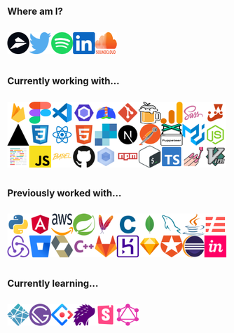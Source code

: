 <h2>Where am I?</h2><br /><div style="display: flex; flex-wrap: wrap;"><a href="https://flylance.com/"><img src="./assets/flylance.svg" alt="flylance" width="50" height="50" /></a><a href="https://twitter.com/env_jackson"><img src="./assets/twitter.svg" alt="twitter" width="50" height="50" /></a><a href="https://open.spotify.com/user/1240355717?si=Vf0XhUsDRnGYHza5j5STIQ"><img src="./assets/spotify.svg" alt="spotify" width="50" height="50" /></a><a href="https://www.linkedin.com/in/jacksonblankenship/"><img src="./assets/linkedin.svg" alt="linkedin" width="50" height="50" /></a><a href="https://soundcloud.com/jacksonblankenship"><img src="./assets/soundcloud.svg" alt="soundcloud" width="50" height="50" /></a></div><br /><h2>Currently working with...</h2><br /><div style="display: flex; flex-wrap: wrap;"><img src="./assets/firebase.svg" alt="firebase" width="50" height="50" /><img src="./assets/figma.svg" alt="figma" width="50" height="50" /><img src="./assets/vscode.svg" alt="vscode" width="50" height="50" /><img src="./assets/eslint.svg" alt="eslint" width="50" height="50" /><img src="./assets/lighthouse.svg" alt="lighthouse" width="50" height="50" /><img src="./assets/git.svg" alt="git" width="50" height="50" /><img src="./assets/homebrew.svg" alt="homebrew" width="50" height="50" /><img src="./assets/analytics.svg" alt="analytics" width="50" height="50" /><img src="./assets/sass.svg" alt="sass" width="50" height="50" /><img src="./assets/jest.svg" alt="jest" width="50" height="50" /><img src="./assets/vercel.svg" alt="vercel" width="50" height="50" /><img src="./assets/css3.svg" alt="css3" width="50" height="50" /><img src="./assets/reactts.svg" alt="reactts" width="50" height="50" /><img src="./assets/html5.svg" alt="html5" width="50" height="50" /><img src="./assets/sendgrid.svg" alt="sendgrid" width="50" height="50" /><img src="./assets/next.svg" alt="next" width="50" height="50" /><img src="./assets/postman.svg" alt="postman" width="50" height="50" /><img src="./assets/puppeteer.svg" alt="puppeteer" width="50" height="50" /><img src="./assets/material-ui.svg" alt="material-ui" width="50" height="50" /><img src="./assets/node.svg" alt="node" width="50" height="50" /><img src="./assets/prettier.svg" alt="prettier" width="50" height="50" /><img src="./assets/javascript.svg" alt="javascript" width="50" height="50" /><img src="./assets/babel.svg" alt="babel" width="50" height="50" /><img src="./assets/github.svg" alt="github" width="50" height="50" /><img src="./assets/webpack.svg" alt="webpack" width="50" height="50" /><img src="./assets/npm.svg" alt="npm" width="50" height="50" /><img src="./assets/bash.svg" alt="bash" width="50" height="50" /><img src="./assets/typescript.svg" alt="typescript" width="50" height="50" /><img src="./assets/styled.svg" alt="styled" width="50" height="50" /><img src="./assets/vim.svg" alt="vim" width="50" height="50" /></div><br /><h2>Previously worked with...</h2><br /><div style="display: flex; flex-wrap: wrap;"><img src="./assets/python.svg" alt="python" width="50" height="50" /><img src="./assets/angular.svg" alt="angular" width="50" height="50" /><img src="./assets/aws.svg" alt="aws" width="50" height="50" /><img src="./assets/spring.svg" alt="spring" width="50" height="50" /><img src="./assets/maven.svg" alt="maven" width="50" height="50" /><img src="./assets/c.svg" alt="c" width="50" height="50" /><img src="./assets/mongo.svg" alt="mongo" width="50" height="50" /><img src="./assets/mysql.svg" alt="mysql" width="50" height="50" /><img src="./assets/java.svg" alt="java" width="50" height="50" /><img src="./assets/serverless.svg" alt="serverless" width="50" height="50" /><img src="./assets/redux.svg" alt="redux" width="50" height="50" /><img src="./assets/bitbucket.svg" alt="bitbucket" width="50" height="50" /><img src="./assets/hibernate.svg" alt="hibernate" width="50" height="50" /><img src="./assets/cpp.svg" alt="cpp" width="50" height="50" /><img src="./assets/gitlab.svg" alt="gitlab" width="50" height="50" /><img src="./assets/heroku.svg" alt="heroku" width="50" height="50" /><img src="./assets/sketch.svg" alt="sketch" width="50" height="50" /><img src="./assets/auth0.svg" alt="auth0" width="50" height="50" /><img src="./assets/eclipse.svg" alt="eclipse" width="50" height="50" /><img src="./assets/invision.svg" alt="invision" width="50" height="50" /></div><br /><h2>Currently learning...</h2><br /><div style="display: flex; flex-wrap: wrap;"><img src="./assets/netlify.svg" alt="netlify" width="50" height="50" /><img src="./assets/gatsby.svg" alt="gatsby" width="50" height="50" /><img src="./assets/ant.svg" alt="ant" width="50" height="50" /><img src="./assets/percy.svg" alt="percy" width="50" height="50" /><img src="./assets/storybook.svg" alt="storybook" width="50" height="50" /><img src="./assets/graphql.svg" alt="graphql" width="50" height="50" /></div><br />